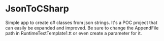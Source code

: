 # JsonToCSharp
Simple app to create c# classes from json strings.
It's a POC project that can easily be expanded and improved.
Be sure to change the AppendFile path in RuntimeTextTemplate1.tt or even create a parameter for it.
